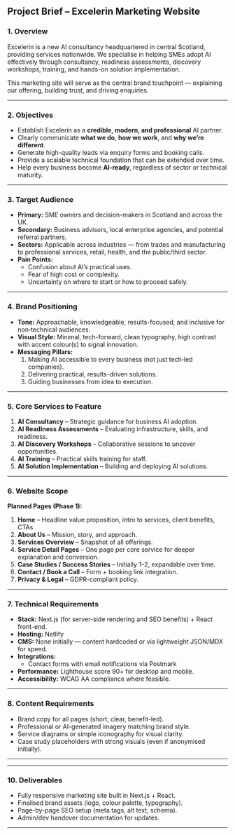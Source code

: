 ## **Project Brief – Excelerin Marketing Website**

### **1. Overview**

Excelerin is a new AI consultancy headquartered in central Scotland, providing services nationwide. We specialise in helping SMEs adopt AI effectively through consultancy, readiness assessments, discovery workshops, training, and hands-on solution implementation.

This marketing site will serve as the central brand touchpoint — explaining our offering, building trust, and driving enquiries.

---
### **2. Objectives**

- Establish Excelerin as a **credible, modern, and professional** AI partner.
- Clearly communicate **what we do**, **how we work**, and **why we’re different**.
- Generate high-quality leads via enquiry forms and booking calls.
- Provide a scalable technical foundation that can be extended over time.
 - Help every business become **AI‑ready**, regardless of sector or technical maturity.

---
### **3. Target Audience**

- **Primary:** SME owners and decision-makers in Scotland and across the UK.
- **Secondary:** Business advisors, local enterprise agencies, and potential referral partners.
 - **Sectors:** Applicable across industries — from trades and manufacturing to professional services, retail, health, and the public/third sector.
- **Pain Points:**
    - Confusion about AI’s practical uses.
    - Fear of high cost or complexity.
    - Uncertainty on where to start or how to proceed safely.
---
### **4. Brand Positioning**

- **Tone:** Approachable, knowledgeable, results-focused, and inclusive for non‑technical audiences.
- **Visual Style:** Minimal, tech-forward, clean typography, high contrast with accent colour(s) to signal innovation.
- **Messaging Pillars:**
    1. Making AI accessible to every business (not just tech‑led companies).
    2. Delivering practical, results-driven solutions.
    3. Guiding businesses from idea to execution.
---
### **5. Core Services to Feature**

1. **AI Consultancy** – Strategic guidance for business AI adoption.
2. **AI Readiness Assessments** – Evaluating infrastructure, skills, and readiness.
3. **AI Discovery Workshops** – Collaborative sessions to uncover opportunities.
4. **AI Training** – Practical skills training for staff.
5. **AI Solution Implementation** – Building and deploying AI solutions.
---

### **6. Website Scope**

**Planned Pages (Phase 1):**

1. **Home** – Headline value proposition, intro to services, client benefits, CTAs
2. **About Us** – Mission, story, and approach.
3. **Services Overview** – Snapshot of all offerings.
4. **Service Detail Pages** – One page per core service for deeper explanation and conversion.
5. **Case Studies / Success Stories** – Initially 1–2, expandable over time.
6. **Contact / Book a Call** – Form + booking link integration.
7. **Privacy & Legal** – GDPR-compliant policy.

---

### **7. Technical Requirements**

- **Stack:** Next.js (for server-side rendering and SEO benefits) + React front-end.
- **Hosting:** Netlify
- **CMS:** None initially — content hardcoded or via lightweight JSON/MDX for speed.
- **Integrations:**
    - Contact forms with email notifications via Postmark
- **Performance:** Lighthouse score 90+ for desktop and mobile.
- **Accessibility:** WCAG AA compliance where feasible.
---
### **8. Content Requirements**

- Brand copy for all pages (short, clear, benefit-led).
- Professional or AI-generated imagery matching brand style.
- Service diagrams or simple iconography for visual clarity.
- Case study placeholders with strong visuals (even if anonymised initially).
---
---

### **10. Deliverables**

- Fully responsive marketing site built in Next.js + React.
- Finalised brand assets (logo, colour palette, typography).
- Page-by-page SEO setup (meta tags, alt text, schema).
- Admin/dev handover documentation for updates.

---
